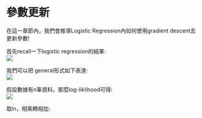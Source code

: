 # 參數更新
在這一章節內，我們會推導Logistic Regression內如何使用gradient descent去更新參數!  

首先recall一下logistic regression的結果:  
<img src="https://latex.codecogs.com/png.image?\inline&space;\dpi{110}ln\frac{P(Y=1|x,\omega)}{P(Y=0|x,\omega)}=ln\frac{p}{1-p}=\omega^{T}x&space;\\\Rightarrow&space;p=\frac{1}{1&plus;e^{-\omega^Tx}}&space;"  />  

我們可以把 general形式如下表達:  
<img src="https://latex.codecogs.com/png.image?\inline&space;\dpi{110}p(y|x,\omega)=f(x,\omega)^y(1-f(x,\omega))^{1-y}&space;\&space;\&space;where&space;\&space;f(x,\omega)=P(Y=1|x,\omega)=p&space;" />  

假設數據有n筆資料，那麼log-liklihood可得:  
<img src="https://latex.codecogs.com/png.image?\inline&space;\dpi{110}L=p(y|\mathbf{x},\omega)=\prod_{i=1}^{n}p(y_i|x_i,\omega)=\prod_{i=1}^{n}f(x_i,\omega)^{y_i}(1-f(x_i,\omega))^{1-y_i}" />  

取ln，相乘轉相加:  
